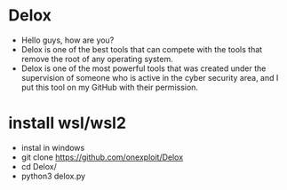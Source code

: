 
<!---
onexploit/Delox is a ✨ special ✨ repository because its `README.md` (this file) appears on your GitHub profile.
You can click the Preview link to take a look at your changes.
--->

# Delox
- Hello guys, how are you?
- Delox is one of the best tools that can compete with the tools that remove the root of any operating system.
- Delox is one of the most powerful tools that was created under the supervision of someone who is active in the cyber security area, and I put this tool on my GitHub with their permission.

# install wsl/wsl2
- instal in windows
- git clone https://github.com/onexploit/Delox
- cd Delox/
- python3 delox.py
